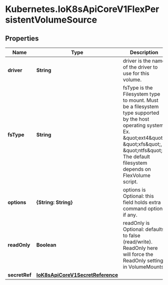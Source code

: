 # Kubernetes.IoK8sApiCoreV1FlexPersistentVolumeSource

## Properties

Name | Type | Description | Notes
------------ | ------------- | ------------- | -------------
**driver** | **String** | driver is the name of the driver to use for this volume. | 
**fsType** | **String** | fsType is the Filesystem type to mount. Must be a filesystem type supported by the host operating system. Ex. \&quot;ext4\&quot;, \&quot;xfs\&quot;, \&quot;ntfs\&quot;. The default filesystem depends on FlexVolume script. | [optional] 
**options** | **{String: String}** | options is Optional: this field holds extra command options if any. | [optional] 
**readOnly** | **Boolean** | readOnly is Optional: defaults to false (read/write). ReadOnly here will force the ReadOnly setting in VolumeMounts. | [optional] 
**secretRef** | [**IoK8sApiCoreV1SecretReference**](IoK8sApiCoreV1SecretReference.md) |  | [optional] 


